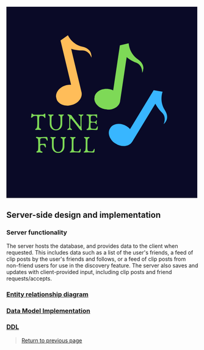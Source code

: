 ![TuneFull](img/tunefull-logo.png)

## Server-side design and implementation

### Server functionality 

The server hosts the database, and provides data to the client when requested. This includes data such as a list of the user's friends, a feed of clip posts by the user's friends and follows, or a feed of clip posts from non-friend users for use in the discovery feature. The server also saves and updates with client-provided input, including clip posts and friend requests/accepts.

### [Entity relationship diagram](erd.md)

### [Data Model Implementation](data-model-implementation.md)

### [DDL](ddl.md)

> [Return to previous page](index.md)
